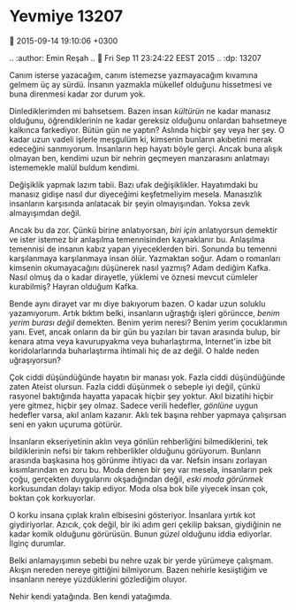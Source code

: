 Yevmiye 13207
=============

:date: 2015-09-14 19:10:06 +0300

.. :author: Emin Reşah
.. :date: Fri Sep 11 23:24:22 EEST 2015 
.. :dp: 13207 


Canım isterse yazacağım, canım istemezse yazmayacağım kıvamına gelmem
üç ay sürdü. İnsanın yazmakla mükellef olduğunu hissetmesi ve buna
direnmesi kadar zor durum yok.

Dinlediklerimden mi bahsetsem. Bazen insan *kültürün* ne kadar manasız
olduğunu, öğrendiklerinin ne kadar gereksiz olduğunu onlardan
bahsetmeye kalkınca farkediyor. Bütün gün ne yaptın? Aslında hiçbir
şey veya her şey. O kadar uzun vadeli işlerle meşgulüm ki, kimsenin
bunların akıbetini merak edeceğini sanmıyorum. İnsanların hep hayatı
böyle gerçi. Ancak buna alışık olmayan ben, kendimi uzun bir nehrin
geçmeyen manzarasını anlatmayı istememekle malül buldum kendimi.

Değişiklik yapmak lazım tabii. Bazı ufak değişiklikler. Hayatımdaki bu
manasız gidişe nasıl dur diyeceğimi keşfetmeliyim mesela. Manasızlık
insanların karşısında anlatacak bir şeyin olmayışından. Yoksa zevk
almayışımdan değil.

Ancak bu da zor. Çünkü birine anlatıyorsan, *biri için* anlatıyorsun
demektir ve ister istemez bir anlaşılma temennisinden kaynaklanır
bu. Anlaşılma temennisi de insanın kabız yapan yiyeceklerden
biri. Sonunda bu temenni karşılanmaya karşılanmaya insan
ölür. Yazmaktan soğur. Adam o romanları kimsenin okumayacağını
düşünerek nasıl yazmış? Adam dediğim Kafka. Nasıl olmuş da o kadar
dirayetle, yüklemi ve öznesi mevcut cümleler kurabilmiş? Hayran
olduğum Kafka. 

Bende aynı dirayet var mı diye bakıyorum bazen. O kadar uzun soluklu
yazamıyorum. Artık bıktım belki, insanların uğraştığı işleri görüncce,
*benim yerim burası değil* demekten. Benim yerim neresi?  Benim yerim
çocuklarımın yanı. Evet, ancak onların da bir gün bu yazıları bir
tavan arasında bulup, bir kenara atma veya kavurupyakma veya
buharlaştırma, Internet'in izbe bit koridolarlarında buharlaştırma
ihtimali hiç de az değil. O halde neden uğraşıyorsun?

Çok ciddi düşündüğünde hayatın bir manası yok. Fazla ciddi
düşündüğünde zaten Ateist olursun. Fazla ciddi düşünmek o sebeple iyi
değil, çünkü rasyonel baktığında hayatta yapacak hiçbir şey
yoktur. Akıl bizatihi hiçbir yere gitmez, hiçbir şey olmaz. Sadece
verili hedefler, *gönlüne* uygun hedefler varsa, akıl anlam
kazanır. Aklı tek başına rehber yapmaya çalışırsan seni en yakın
uçuruma götürür.

İnsanların ekseriyetinin aklın veya gönlün rehberliğini
bilmediklerini, tek bildiklerinin nefsi bir takım rehberlikler
olduğunu görüyorum. Bunların arasında başkasına hoş görünme ihtiyacı
da var. Nefsin insanı zorlayan kısımlarından en zoru bu. Moda denen
bir şey var mesela, insanların pek çoğu, gerçekten duygularını
okşadığından değil, *eski moda görünmek* korkusundan dolayı takip
ediyor. Moda olsa bok bile yiyecek insan çok, boktan çok korkuyorlar.

O korku insana çıplak kralın elbisesini gösteriyor. İnsanlara yırtık
kot giydiriyorlar. Azıcık, çok değil, bir iki adım geri çekilip
baksan, giydiğinin ne kadar komik olduğunu görürüsün. Bunun *güzel*
olduğunu iddia ediyorlar. İlginç durumlar.

Belki anlamayışımın sebebi bu nehre uzak bir yerde yürümeye
çalışmam. Akışın nereden nereye gittiğini bilmiyorum. Bazen nehirle
kesiiştiğim ve insanların nereye yüzdüklerini gözlediğim oluyor.

Nehir kendi yatağında. Ben kendi yatağımda. 

